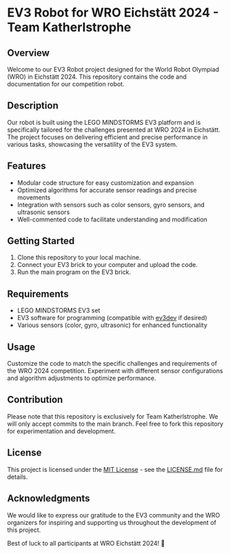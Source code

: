 # EV3 Robot for WRO Eichstätt 2024 - Team Katherlstrophe

## Overview
Welcome to our EV3 Robot project designed for the World Robot Olympiad (WRO) in Eichstätt 2024. This repository contains the code and documentation for our competition robot.

## Description
Our robot is built using the LEGO MINDSTORMS EV3 platform and is specifically tailored for the challenges presented at WRO 2024 in Eichstätt. The project focuses on delivering efficient and precise performance in various tasks, showcasing the versatility of the EV3 system.

## Features
- Modular code structure for easy customization and expansion
- Optimized algorithms for accurate sensor readings and precise movements
- Integration with sensors such as color sensors, gyro sensors, and ultrasonic sensors
- Well-commented code to facilitate understanding and modification

## Getting Started
1. Clone this repository to your local machine.
2. Connect your EV3 brick to your computer and upload the code.
3. Run the main program on the EV3 brick.

## Requirements
- LEGO MINDSTORMS EV3 set
- EV3 software for programming (compatible with [ev3dev](https://www.ev3dev.org/) if desired)
- Various sensors (color, gyro, ultrasonic) for enhanced functionality

## Usage
Customize the code to match the specific challenges and requirements of the WRO 2024 competition. Experiment with different sensor configurations and algorithm adjustments to optimize performance.

## Contribution
Please note that this repository is exclusively for Team Katherlstrophe. We will only accept commits to the main branch. Feel free to fork this repository for experimentation and development.

## License
This project is licensed under the [MIT License](LICENSE.md) - see the [LICENSE.md](LICENSE.md) file for details.

## Acknowledgments
We would like to express our gratitude to the EV3 community and the WRO organizers for inspiring and supporting us throughout the development of this project.

Best of luck to all participants at WRO Eichstätt 2024! 🤖